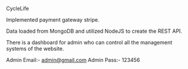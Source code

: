 CycleLife

Implemented payment gateway stripe.

Data loaded from MongoDB and utilized NodeJS to create the REST API.

There is a dashboard for admin who can control all the management systems of the
website.

Admin Email:- admin@gmail.com
Admin Pass:- 123456

